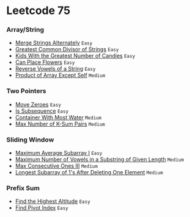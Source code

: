 # Leetcode 75
### Array/String
- [Merge Strings Alternately](https://leetcode.com/problems/merge-strings-alternately/) `Easy`
- [Greatest Common Divisor of Strings](https://leetcode.com/problems/greatest-common-divisor-of-strings/) `Easy`
- [Kids With the Greatest Number of Candies](https://leetcode.com/problems/kids-with-the-greatest-number-of-candies/) `Easy`
- [Can Place Flowers](https://leetcode.com/problems/can-place-flowers/) `Easy`
- [Reverse Vowels of a String](https://leetcode.com/problems/reverse-vowels-of-a-string/) `Easy`
- [Product of Array Except Self](https://leetcode.com/problems/product-of-array-except-self/) `Medium`
### Two Pointers
- [Move Zeroes](https://leetcode.com/problems/move-zeroes/) `Easy`
- [Is Subsequence](https://leetcode.com/problems/is-subsequence/) `Easy`
- [Container With Most Water](https://leetcode.com/problems/container-with-most-water/) `Medium`
- [Max Number of K-Sum Pairs](https://leetcode.com/problems/max-number-of-k-sum-pairs/) `Medium`
### Sliding Window
- [Maximum Average Subarray I](https://leetcode.com/problems/maximum-average-subarray-i/) `Easy`
- [Maximum Number of Vowels in a Substring of Given Length](https://leetcode.com/problems/maximum-number-of-vowels-in-a-substring-of-given-length/) `Medium`
- [Max Consecutive Ones III](https://leetcode.com/problems/max-consecutive-ones-iii/) `Medium`
- [Longest Subarray of 1's After Deleting One Element](https://leetcode.com/problems/longest-subarray-of-1s-after-deleting-one-element/) `Medium`
### Prefix Sum
- [Find the Highest Altitude](https://leetcode.com/problems/find-the-highest-altitude/) `Easy`
- [Find Pivot Index](https://leetcode.com/problems/find-pivot-index/) `Easy`
